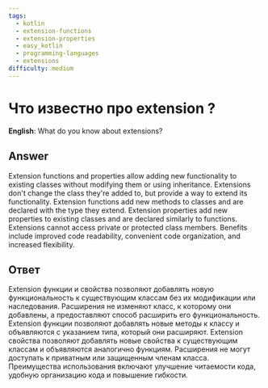 ```yaml
---
tags:
  - kotlin
  - extension-functions
  - extension-properties
  - easy_kotlin
  - programming-languages
  - extensions
difficulty: medium
---
```


# Что известно про extension ?

**English**: What do you know about extensions?

## Answer

Extension functions and properties allow adding new functionality to existing classes without modifying them or using inheritance. Extensions don't change the class they're added to, but provide a way to extend its functionality. Extension functions add new methods to classes and are declared with the type they extend. Extension properties add new properties to existing classes and are declared similarly to functions. Extensions cannot access private or protected class members. Benefits include improved code readability, convenient code organization, and increased flexibility.

## Ответ

Extension функции и свойства позволяют добавлять новую функциональность к существующим классам без их модификации или наследования. Расширения не изменяют класс, к которому они добавлены, а предоставляют способ расширить его функциональность. Extension функции позволяют добавлять новые методы к классу и объявляются с указанием типа, который они расширяют. Extension свойства позволяют добавлять новые свойства к существующим классам и объявляются аналогично функциям. Расширения не могут доступать к приватным или защищенным членам класса. Преимущества использования включают улучшение читаемости кода, удобную организацию кода и повышение гибкости.

